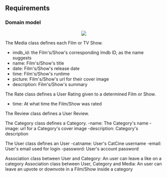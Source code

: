 
## Requirements

### Domain model

 <p align="center" justify="center">
  <img src="https://user-images.githubusercontent.com/92693155/224856512-4a52a713-9c50-4f3e-8d33-6fe0156623ab.jpg">
</p>

The Media class defines each Film or TV Show.
- imdb_id: the Film's/Show's corresponding Imdb ID, as the name suggests
- name: Film's/Show's title
- date: Film's/Show's release date
- time: Film's/Show's runtime
- picture: Film's/Show's url for their cover image
- description: Film's/Show's summary

The Rate class defines a User Rating given to a determined Film or Show.
- time: At what time the Film/Show was rated

The Review class defines a User Review.

The Category class defines a Category.
-name: The Category's name
-image: url for a Category's cover image
-description: Category's description

The User class defines an User
-catname: User's CatCine username
-email: User's email used for login
-password: User's account password

Association class between User and Category: An user can leave a like on a category
Association class between User, Category and Media: An user can leave an upvote or downvote in a Film/Show inside a category
